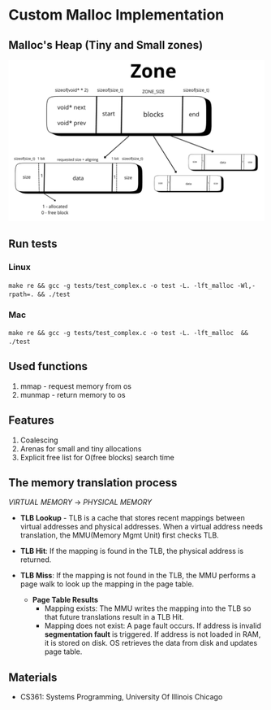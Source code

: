 # Custom Malloc Implementation

## Malloc's Heap (Tiny and Small zones)

![Zone scheme](/zone.png)

## Run tests

### Linux

`make re && gcc -g tests/test_complex.c -o test -L. -lft_malloc -Wl,-rpath=. && ./test`

### Mac

`make re && gcc -g tests/test_complex.c -o test -L. -lft_malloc  && ./test`

## Used functions

1. mmap - request memory from os
2. munmap - return memory to os

## Features

1. Coalescing
2. Arenas for small and tiny allocations
3. Explicit free list for O(free blocks) search time

## The memory translation process

_VIRTUAL MEMORY_ -> _PHYSICAL MEMORY_

- **TLB Lookup** - TLB is a cache that stores recent mappings between virtual addresses and physical addresses.
  When a virtual address needs translation, the MMU(Memory Mgmt Unit) first checks TLB.

- **TLB Hit**: If the mapping is found in the TLB, the physical address is returned.
- **TLB Miss**: If the mapping is not found in the TLB, the MMU performs a page walk to look up the mapping in the page table.

  - **Page Table Results**
    - Mapping exists: The MMU writes the mapping into the TLB so that future translations result in a TLB Hit.
    - Mapping does not exist: A page fault occurs. If address is invalid **segmentation fault** is triggered. If address is not loaded in RAM, it is stored on disk. OS retrieves the data from disk and updates page table.

## Materials

- CS361: Systems Programming, University Of Illinois Chicago
